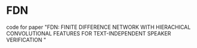 # FDN
code for paper "FDN: FINITE DIFFERENCE NETWORK WITH HIERACHICAL CONVOLUTIONAL FEATURES FOR TEXT-INDEPENDENT SPEAKER VERIFICATION "
